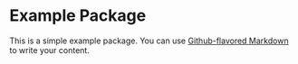 # Example Package
 
This is a simple example package. You can use
[Github-flavored Markdown](https://guides.github.com/features/mastering-markdown/)
to write your content.
